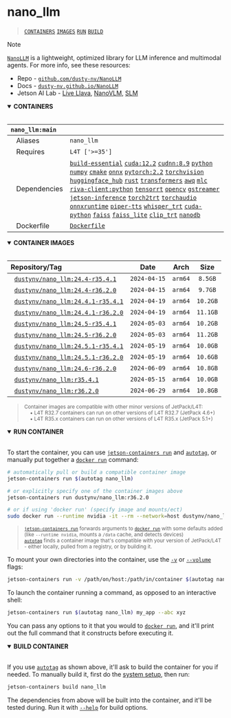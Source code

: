 # nano_llm

> [`CONTAINERS`](#user-content-containers) [`IMAGES`](#user-content-images) [`RUN`](#user-content-run) [`BUILD`](#user-content-build)


> [!NOTE]  
> [`NanoLLM`](https://dusty-nv.github.io/NanoLLM) is a lightweight, optimized library for LLM inference and multimodal agents.
> For more info, see these resources:
> * Repo - [`github.com/dusty-nv/NanoLLM`](https://github.com/dusty-nv/NanoLLM)
> * Docs - [`dusty-nv.github.io/NanoLLM`](https://dusty-nv.github.io/NanoLLM)
> * Jetson AI Lab - [Live Llava](https://www.jetson-ai-lab.com/tutorial_live-llava.html), [NanoVLM](https://www.jetson-ai-lab.com/tutorial_nano-vlm.html), [SLM](https://www.jetson-ai-lab.com/tutorial_slm.html)
<details open>
<summary><b><a id="containers">CONTAINERS</a></b></summary>
<br>

| **`nano_llm:main`** | |
| :-- | :-- |
| &nbsp;&nbsp;&nbsp;Aliases | `nano_llm` |
| &nbsp;&nbsp;&nbsp;Requires | `L4T ['>=35']` |
| &nbsp;&nbsp;&nbsp;Dependencies | [`build-essential`](/packages/build/build-essential) [`cuda:12.2`](/packages/cuda/cuda) [`cudnn:8.9`](/packages/cuda/cudnn) [`python`](/packages/build/python) [`numpy`](/packages/numpy) [`cmake`](/packages/build/cmake/cmake_pip) [`onnx`](/packages/onnx) [`pytorch:2.2`](/packages/pytorch) [`torchvision`](/packages/pytorch/torchvision) [`huggingface_hub`](/packages/llm/huggingface_hub) [`rust`](/packages/build/rust) [`transformers`](/packages/llm/transformers) [`awq`](/packages/llm/awq) [`mlc`](/packages/llm/mlc) [`riva-client:python`](/packages/audio/riva-client) [`tensorrt`](/packages/tensorrt) [`opencv`](/packages/opencv) [`gstreamer`](/packages/gstreamer) [`jetson-inference`](/packages/jetson-inference) [`torch2trt`](/packages/pytorch/torch2trt) [`torchaudio`](/packages/pytorch/torchaudio) [`onnxruntime`](/packages/onnxruntime) [`piper-tts`](/packages/audio/piper-tts) [`whisper_trt`](/packages/audio/whisper_trt) [`cuda-python`](/packages/cuda/cuda-python) [`faiss`](/packages/vectordb/faiss) [`faiss_lite`](/packages/vectordb/faiss_lite) [`clip_trt`](/packages/vit/clip_trt) [`nanodb`](/packages/vectordb/nanodb) |
| &nbsp;&nbsp;&nbsp;Dockerfile | [`Dockerfile`](Dockerfile) |

</details>

<details open>
<summary><b><a id="images">CONTAINER IMAGES</a></b></summary>
<br>

| Repository/Tag | Date | Arch | Size |
| :-- | :--: | :--: | :--: |
| &nbsp;&nbsp;[`dustynv/nano_llm:24.4-r35.4.1`](https://hub.docker.com/r/dustynv/nano_llm/tags) | `2024-04-15` | `arm64` | `8.5GB` |
| &nbsp;&nbsp;[`dustynv/nano_llm:24.4-r36.2.0`](https://hub.docker.com/r/dustynv/nano_llm/tags) | `2024-04-15` | `arm64` | `9.7GB` |
| &nbsp;&nbsp;[`dustynv/nano_llm:24.4.1-r35.4.1`](https://hub.docker.com/r/dustynv/nano_llm/tags) | `2024-04-19` | `arm64` | `10.2GB` |
| &nbsp;&nbsp;[`dustynv/nano_llm:24.4.1-r36.2.0`](https://hub.docker.com/r/dustynv/nano_llm/tags) | `2024-04-19` | `arm64` | `11.1GB` |
| &nbsp;&nbsp;[`dustynv/nano_llm:24.5-r35.4.1`](https://hub.docker.com/r/dustynv/nano_llm/tags) | `2024-05-03` | `arm64` | `10.2GB` |
| &nbsp;&nbsp;[`dustynv/nano_llm:24.5-r36.2.0`](https://hub.docker.com/r/dustynv/nano_llm/tags) | `2024-05-03` | `arm64` | `11.2GB` |
| &nbsp;&nbsp;[`dustynv/nano_llm:24.5.1-r35.4.1`](https://hub.docker.com/r/dustynv/nano_llm/tags) | `2024-05-19` | `arm64` | `10.0GB` |
| &nbsp;&nbsp;[`dustynv/nano_llm:24.5.1-r36.2.0`](https://hub.docker.com/r/dustynv/nano_llm/tags) | `2024-05-19` | `arm64` | `10.6GB` |
| &nbsp;&nbsp;[`dustynv/nano_llm:24.6-r36.2.0`](https://hub.docker.com/r/dustynv/nano_llm/tags) | `2024-06-09` | `arm64` | `10.8GB` |
| &nbsp;&nbsp;[`dustynv/nano_llm:r35.4.1`](https://hub.docker.com/r/dustynv/nano_llm/tags) | `2024-05-15` | `arm64` | `10.0GB` |
| &nbsp;&nbsp;[`dustynv/nano_llm:r36.2.0`](https://hub.docker.com/r/dustynv/nano_llm/tags) | `2024-06-29` | `arm64` | `10.8GB` |

> <sub>Container images are compatible with other minor versions of JetPack/L4T:</sub><br>
> <sub>&nbsp;&nbsp;&nbsp;&nbsp;• L4T R32.7 containers can run on other versions of L4T R32.7 (JetPack 4.6+)</sub><br>
> <sub>&nbsp;&nbsp;&nbsp;&nbsp;• L4T R35.x containers can run on other versions of L4T R35.x (JetPack 5.1+)</sub><br>
</details>

<details open>
<summary><b><a id="run">RUN CONTAINER</a></b></summary>
<br>

To start the container, you can use [`jetson-containers run`](/docs/run.md) and [`autotag`](/docs/run.md#autotag), or manually put together a [`docker run`](https://docs.docker.com/engine/reference/commandline/run/) command:
```bash
# automatically pull or build a compatible container image
jetson-containers run $(autotag nano_llm)

# or explicitly specify one of the container images above
jetson-containers run dustynv/nano_llm:r36.2.0

# or if using 'docker run' (specify image and mounts/ect)
sudo docker run --runtime nvidia -it --rm --network=host dustynv/nano_llm:r36.2.0
```
> <sup>[`jetson-containers run`](/docs/run.md) forwards arguments to [`docker run`](https://docs.docker.com/engine/reference/commandline/run/) with some defaults added (like `--runtime nvidia`, mounts a `/data` cache, and detects devices)</sup><br>
> <sup>[`autotag`](/docs/run.md#autotag) finds a container image that's compatible with your version of JetPack/L4T - either locally, pulled from a registry, or by building it.</sup>

To mount your own directories into the container, use the [`-v`](https://docs.docker.com/engine/reference/commandline/run/#volume) or [`--volume`](https://docs.docker.com/engine/reference/commandline/run/#volume) flags:
```bash
jetson-containers run -v /path/on/host:/path/in/container $(autotag nano_llm)
```
To launch the container running a command, as opposed to an interactive shell:
```bash
jetson-containers run $(autotag nano_llm) my_app --abc xyz
```
You can pass any options to it that you would to [`docker run`](https://docs.docker.com/engine/reference/commandline/run/), and it'll print out the full command that it constructs before executing it.
</details>
<details open>
<summary><b><a id="build">BUILD CONTAINER</b></summary>
<br>

If you use [`autotag`](/docs/run.md#autotag) as shown above, it'll ask to build the container for you if needed.  To manually build it, first do the [system setup](/docs/setup.md), then run:
```bash
jetson-containers build nano_llm
```
The dependencies from above will be built into the container, and it'll be tested during.  Run it with [`--help`](/jetson_containers/build.py) for build options.
</details>
